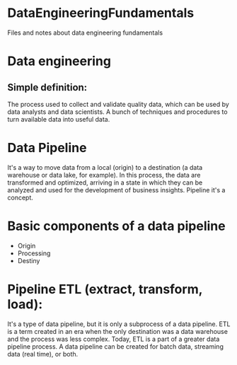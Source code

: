 # DataEngineeringFundamentals
Files and notes about data engineering fundamentals

# Data engineering
## Simple definition: 
The process used to collect and validate quality data, which can be used by data analysts and data scientists. 
A bunch of techniques and procedures to turn available data into useful data.

# Data Pipeline
It's a way to move data from a local (origin) to a destination (a data warehouse or data lake, for example). In this process, the data are transformed and optimized, arriving in a state in which they can be analyzed and used for the development of business insights.
Pipeline it's a concept.

# Basic components of a data pipeline
- Origin
- Processing
- Destiny

# Pipeline ETL (extract, transform, load):
It's a type of data pipeline, but it is only a subprocess of a data pipeline. ETL is a term created in an era when the only destination was a data warehouse and the process was less complex. Today, ETL is a part of a greater data pipeline process.
A data pipeline can be created for batch data, streaming data (real time), or both.

